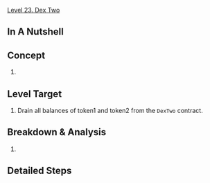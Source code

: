 [Level 23. Dex Two](https://ethernaut.openzeppelin.com/level/23)

## In A Nutshell

> 

## Concept

1. 

## Level Target

1. Drain all balances of token1 and token2 from the `DexTwo` contract.

## Breakdown & Analysis

1. 


## Detailed Steps

